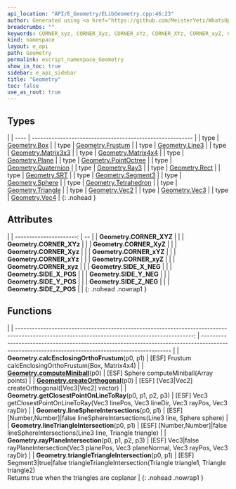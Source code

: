 ```yaml
---
api_location: "API/E_Geometry/ELibGeometry.cpp:46:23"
author: Generated using <a href="https://github.com/MeisterYeti/WhatsUpDoc">WhatsUpDoc</a>
breadcrumbs: ""
keywords: CORNER_xyz, CORNER_Xyz, CORNER_xYz, CORNER_XYz, CORNER_xyZ, CORNER_XyZ, CORNER_xYZ, CORNER_XYZ, SIDE_X_NEG, SIDE_Y_NEG, SIDE_Z_NEG, SIDE_X_POS, SIDE_Y_POS, SIDE_Z_POS, getClosestPointOnLineToRay, rayPlaneIntersection, lineSphereIntersections, lineTriangleIntersection, triangleTriangleIntersection, calcEnclosingOrthoFrustum, computeMiniball, createOrthogonal
kind: namespace
layout: e_api
path: Geometry
permalink: escript_namespace_Geometry
show_in_toc: true
sidebar: e_api_sidebar
title: "Geometry"
toc: false
use_as_root: true
---
```


## Types

|
| ---- | --------------------------------------------------------- | 
| type | [Geometry.Box](escript_type_Geometry_Box)                 | 
| type | [Geometry.Frustum](escript_type_Geometry_Frustum)         | 
| type | [Geometry.Line3](escript_type_Geometry_Line3)             | 
| type | [Geometry.Matrix3x3](escript_type_Geometry_Matrix3x3)     | 
| type | [Geometry.Matrix4x4](escript_type_Geometry_Matrix4x4)     | 
| type | [Geometry.Plane](escript_type_Geometry_Plane)             | 
| type | [Geometry.PointOctree](escript_type_Geometry_PointOctree) | 
| type | [Geometry.Quaternion](escript_type_Geometry_Quaternion)   | 
| type | [Geometry.Ray3](escript_type_Geometry_Ray3)               | 
| type | [Geometry.Rect](escript_type_Geometry_Rect)               | 
| type | [Geometry.SRT](escript_type_Geometry_SRT)                 | 
| type | [Geometry.Segment3](escript_type_Geometry_Segment3)       | 
| type | [Geometry.Sphere](escript_type_Geometry_Sphere)           | 
| type | [Geometry.Tetrahedron](escript_type_Geometry_Tetrahedron) | 
| type | [Geometry.Triangle](escript_type_Geometry_Triangle)       | 
| type | [Geometry.Vec2](escript_type_Geometry_Vec2)               | 
| type | [Geometry.Vec3](escript_type_Geometry_Vec3)               | 
| type | [Geometry.Vec4](escript_type_Geometry_Vec4)               | 
{: .nohead }

## Attributes

|
| ----------------------: | -- | 
| **Geometry.CORNER_XYZ** |  | 
| **Geometry.CORNER_XYz** |  | 
| **Geometry.CORNER_XyZ** |  | 
| **Geometry.CORNER_Xyz** |  | 
| **Geometry.CORNER_xYZ** |  | 
| **Geometry.CORNER_xYz** |  | 
| **Geometry.CORNER_xyZ** |  | 
| **Geometry.CORNER_xyz** |  | 
| **Geometry.SIDE_X_NEG** |  | 
| **Geometry.SIDE_X_POS** |  | 
| **Geometry.SIDE_Y_NEG** |  | 
| **Geometry.SIDE_Y_POS** |  | 
| **Geometry.SIDE_Z_NEG** |  | 
| **Geometry.SIDE_Z_POS** |  | 
{: .nohead .nowrap1 }

## Functions

|
| ---------------------------------------------------------------------------------------------------------------------------------------------: | ------------------------------------------------------------------------------------------------------------------------------------------------- | 
| **Geometry.calcEnclosingOrthoFrustum**(p0, p1)                                                                                                 | [ESF] Frustum calcEnclosingOrthoFrustum(Box, Matrix4x4)                                                                                           | 
| **[Geometry.computeMiniball](namespaceGeometry_1_1BoundingSphere#namespaceGeometry_1_1BoundingSphere_1a26aedb094347988baa68b1ac7b7c2b5f)**(p0) | [ESF] Sphere computeMiniball(Array points)                                                                                                        | 
| **[Geometry.createOrthogonal](namespaceGeometry_1_1Helper#namespaceGeometry_1_1Helper_1ae45a33659744d9492c69a63a0190997b)**(p0)                | [ESF] [Vec3\|Vec2] createOrthogonal([Vec3\|Vec2] vector)                                                                                          | 
| **Geometry.getClosestPointOnLineToRay**(p0, p1, p2, p3)                                                                                        | [ESF] Vec3 getClosestPointOnLineToRay(Vec3 linePos, Vec3 lineDir, Vec3 rayPos, Vec3 rayDir)                                                       | 
| **Geometry.lineSphereIntersections**(p0, p1)                                                                                                   | [ESF] [Number,Number]\|false lineSphereIntersections(Line3 line, Sphere sphere)                                                                   | 
| **Geometry.lineTriangleIntersection**(p0, p1)                                                                                                  | [ESF] [Number,Number]\|false lineSphereIntersections(Line3 line, Triangle triangle)                                                               | 
| **Geometry.rayPlaneIntersection**(p0, p1, p2, p3)                                                                                              | [ESF] Vec3\|false rayPlaneIntersection(Vec3 planePos, Vec3 planeNormal, Vec3 rayPos, Vec3 rayDir)                                                 | 
| **Geometry.triangleTriangleIntersection**(p0, p1)                                                                                              | [ESF] Segment3\|true\|false triangleTriangleIntersection(Triangle triangle1, Triangle triangle2)<br/>Returns true when the triangles are coplanar | 
{: .nohead .nowrap1 }

